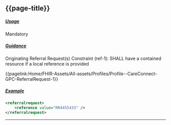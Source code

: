 ## {{page-title}}


<h5><ins>Usage</ins></h5>

<span class="mro-circle mandatory" title="Mandatory"></span> Mandatory



<h5><ins>Guidance</ins></h5>

Originating Referral Request(s)
Constraint (ref-1): SHALL have a contained resource if a local reference is provided

<i class="fa fa-link" aria-hidden="true"></i> {{pagelink:Home/FHIR-Assets/All-assets/Profiles/Profile--CareConnect-GPC-ReferralRequest-1}}


<h5><ins>Example</ins></h5>

```xml
<referralrequest>
    <reference value="RR4455433" />
</referralrequest>
```


---